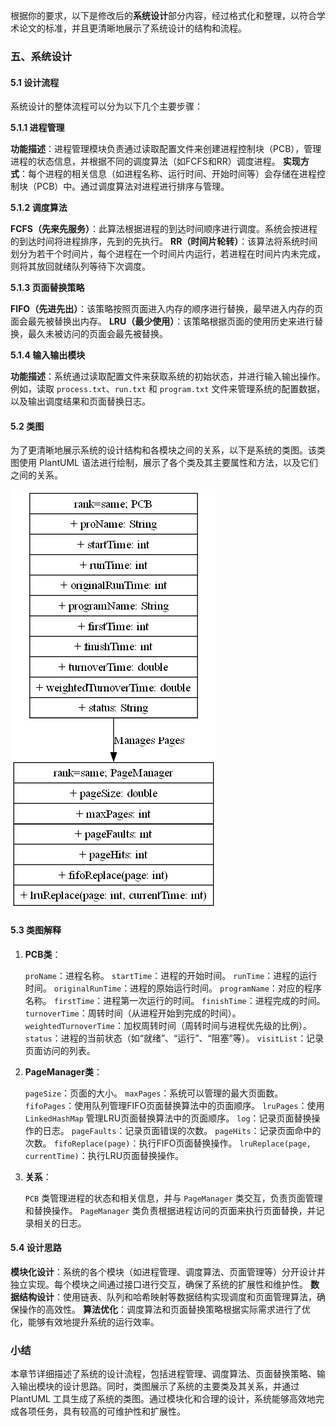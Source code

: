 根据你的要求，以下是修改后的**系统设计**部分内容，经过格式化和整理，以符合学术论文的标准，并且更清晰地展示了系统设计的结构和流程。

### 五、系统设计

#### 5.1 设计流程

系统设计的整体流程可以分为以下几个主要步骤：

**5.1.1 进程管理**

**功能描述**：进程管理模块负责通过读取配置文件来创建进程控制块（PCB），管理进程的状态信息，并根据不同的调度算法（如FCFS和RR）调度进程。
**实现方式**：每个进程的相关信息（如进程名称、运行时间、开始时间等）会存储在进程控制块（PCB）中。通过调度算法对进程进行排序与管理。

**5.1.2 调度算法**

**FCFS（先来先服务）**：此算法根据进程的到达时间顺序进行调度。系统会按进程的到达时间将进程排序，先到的先执行。
**RR（时间片轮转）**：该算法将系统时间划分为若干个时间片，每个进程在一个时间片内运行，若进程在时间片内未完成，则将其放回就绪队列等待下次调度。

**5.1.3 页面替换策略**

**FIFO（先进先出）**：该策略按照页面进入内存的顺序进行替换，最早进入内存的页面会最先被替换出内存。
**LRU（最少使用）**：该策略根据页面的使用历史来进行替换，最久未被访问的页面会最先被替换。

**5.1.4 输入输出模块**

**功能描述**：系统通过读取配置文件来获取系统的初始状态，并进行输入输出操作。例如，读取 `process.txt`、`run.txt` 和 `program.txt` 文件来管理系统的配置数据，以及输出调度结果和页面替换日志。

#### 5.2 类图

为了更清晰地展示系统的设计结构和各模块之间的关系，以下是系统的类图。该类图使用 PlantUML 语法进行绘制，展示了各个类及其主要属性和方法，以及它们之间的关系。

![|250](assets/class_diagram.png)
#### 5.3 类图解释

1. **PCB类**：
    
	`proName`：进程名称。
    `startTime`：进程的开始时间。
    `runTime`：进程的运行时间。
    `originalRunTime`：进程的原始运行时间。
    `programName`：对应的程序名称。
    `firstTime`：进程第一次运行的时间。
    `finishTime`：进程完成的时间。
    `turnoverTime`：周转时间（从进程开始到完成的时间）。
    `weightedTurnoverTime`：加权周转时间（周转时间与进程优先级的比例）。
    `status`：进程的当前状态（如“就绪”、“运行”、“阻塞”等）。
    `visitList`：记录页面访问的列表。
2. **PageManager类**：
    
    `pageSize`：页面的大小。
    `maxPages`：系统可以管理的最大页面数。
    `fifoPages`：使用队列管理FIFO页面替换算法中的页面顺序。
    `lruPages`：使用 `LinkedHashMap` 管理LRU页面替换算法中的页面顺序。
    `log`：记录页面替换操作的日志。
    `pageFaults`：记录页面错误的次数。
    `pageHits`：记录页面命中的次数。
    `fifoReplace(page)`：执行FIFO页面替换操作。
    `lruReplace(page, currentTime)`：执行LRU页面替换操作。
3. **关系**：
    
    `PCB` 类管理进程的状态和相关信息，并与 `PageManager` 类交互，负责页面管理和替换操作。
    `PageManager` 类负责根据进程访问的页面来执行页面替换，并记录相关的日志。

#### 5.4 设计思路

**模块化设计**：系统的各个模块（如进程管理、调度算法、页面管理等）分开设计并独立实现。每个模块之间通过接口进行交互，确保了系统的扩展性和维护性。
**数据结构设计**：使用链表、队列和哈希映射等数据结构实现调度和页面管理算法，确保操作的高效性。
**算法优化**：调度算法和页面替换策略根据实际需求进行了优化，能够有效地提升系统的运行效率。

### 小结

本章节详细描述了系统的设计流程，包括进程管理、调度算法、页面替换策略、输入输出模块的设计思路。同时，类图展示了系统的主要类及其关系，并通过 PlantUML 工具生成了系统的类图。通过模块化和合理的设计，系统能够高效地完成各项任务，具有较高的可维护性和扩展性。